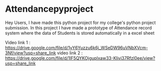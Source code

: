 # Attendancepyproject
Hey Users,
          I have made this python project for my college's python project submission.
          In this project I have made a prototype of Attendance record system where the data of Students is stored automatically in a excel sheet 


Video link 1 : https://drive.google.com/file/d/1yY6Yuzzu6k6j_WSeDW96uVNbXVcm-3Nf/view?usp=share_link
video link 2 : https://drive.google.com/file/d/1lF5QYKOjguplxaw33-Klivi37Rfzl0ee/view?usp=share_link
